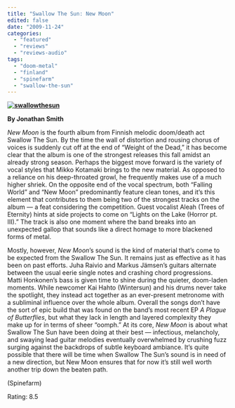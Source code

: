 ```yaml
---
title: "Swallow The Sun: New Moon"
edited: false
date: "2009-11-24"
categories:
  - "featured"
  - "reviews"
  - "reviews-audio"
tags:
  - "doom-metal"
  - "finland"
  - "spinefarm"
  - "swallow-the-sun"
---
```


**[![swallowthesun](http://www.hellbound.ca/wp-content/uploads/2009/11/swallowthesun.jpg "swallowthesun")](http://www.hellbound.ca/wp-content/uploads/2009/11/swallowthesun.jpg)**

**By Jonathan Smith**

_New Moon_ is the fourth album from Finnish melodic doom/death act Swallow The Sun. By the time the wall of distortion and rousing chorus of voices is suddenly cut off at the end of “Weight of the Dead,” it has become clear that the album is one of the strongest releases this fall amidst an already strong season. Perhaps the biggest move forward is the variety of vocal styles that Mikko Kotamaki brings to the new material. As opposed to a reliance on his deep-throated growl, he frequently makes use of a much higher shriek. On the opposite end of the vocal spectrum, both “Falling World” and “New Moon” predominantly feature clean tones, and it’s this element that contributes to them being two of the strongest tracks on the album — a feat considering the competition. Guest vocalist Aleah (Trees of Eternity) hints at side projects to come on “Lights on the Lake (Horror pt. III).” The track is also one moment where the band breaks into an unexpected gallop that sounds like a direct homage to more blackened forms of metal.

Mostly, however, _New Moon_’s sound is the kind of material that’s come to be expected from the Swallow The Sun. It remains just as effective as it has been on past efforts. Juha Raivio and Markus Jämsen’s guitars alternate between the usual eerie single notes and crashing chord progressions. Matti Honkonen’s bass is given time to shine during the quieter, doom-laden moments. While newcomer Kai Hahto (Wintersun) and his drums never take the spotlight, they instead act together as an ever-present metronome with a subliminal influence over the whole album. Overall the songs don’t have the sort of epic build that was found on the band’s most recent EP _A Plague of Butterflies_, but what they lack in length and layered complexity they make up for in terms of sheer “oomph.” At its core, _New Moon_ is about what Swallow The Sun have been doing at their best — infectious, melancholy, and swaying lead guitar melodies eventually overwhelmed by crushing fuzz surging against the backdrops of subtle keyboard ambiance. It’s quite possible that there will be time when Swallow The Sun’s sound is in need of a new direction, but New Moon ensures that for now it’s still well worth another trip down the beaten path.

(Spinefarm)

Rating: 8.5

